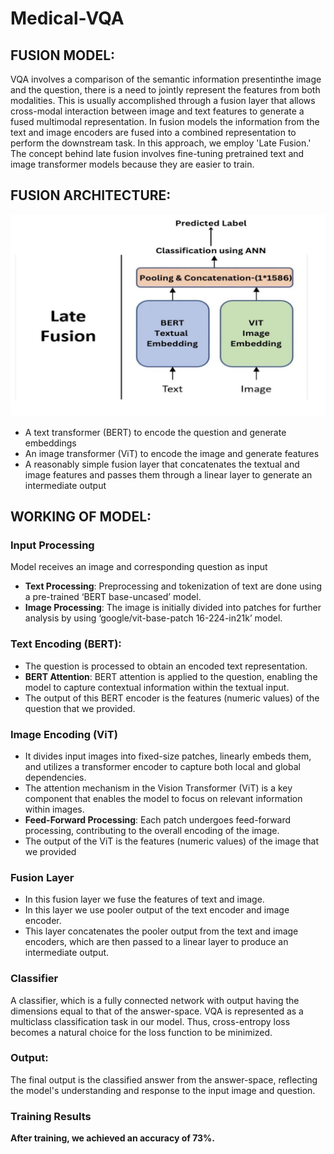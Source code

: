 # Medical-VQA

## FUSION MODEL:

VQA involves a comparison of the semantic information presentinthe image and the question, there is a need to jointly represent the features from both modalities. This is usually accomplished through a fusion layer that allows cross-modal interaction between image and text features to generate a fused multimodal representation.
In fusion models the information from the text and image encoders are fused into a combined representation to perform the downstream task.
In this approach, we employ 'Late Fusion.' The concept behind late fusion involves fine-tuning pretrained text and image transformer models because they are easier to train.

## FUSION ARCHITECTURE:

![Fusion Architecture](fusionArchitecture.png)

- A text transformer (BERT) to encode the question and generate 
embeddings
- An image transformer (ViT) to encode the image and generate features
- A reasonably simple fusion layer that concatenates the textual and image 
features and passes them through a linear layer to generate an intermediate 
output



## WORKING OF MODEL:


### Input Processing

Model receives an image and corresponding question as input
- **Text Processing**: Preprocessing and tokenization of text are done using a 
pre-trained ‘BERT base-uncased’ model.
-  **Image Processing**: The image is initially divided into patches for further 
analysis by using ‘google/vit-base-patch 16-224-in21k’ model.

### Text Encoding (BERT):

- The question is processed to obtain an encoded text representation.
- **BERT Attention**: BERT attention is applied to the question, enabling the 
model to capture contextual information within the textual input.
- The output of this BERT encoder is the features (numeric values) of the 
question that we provided.

### Image Encoding (ViT)

- It divides input images into fixed-size patches, linearly embeds them, and 
utilizes a transformer encoder to capture both local and global 
dependencies.
- The attention mechanism in the Vision Transformer (ViT) is a key 
component that enables the model to focus on relevant information within 
images.
- **Feed-Forward Processing**: Each patch undergoes feed-forward processing, 
contributing to the overall encoding of the image.
- The output of the ViT is the features (numeric values) of the image that we 
provided

### Fusion Layer

- In this fusion layer we fuse the features of text and image.
- In this layer we use pooler output of the text encoder and image encoder.
- This layer concatenates the pooler output from the text and image encoders, 
which are then passed to a linear layer to produce an intermediate output.

### Classifier

A classifier, which is a fully connected network with output having the 
dimensions equal to that of the answer-space.
VQA is represented as a multiclass classification task in our model. Thus, cross-entropy loss becomes a natural choice for the loss function to be minimized.

### Output:

The final output is the classified answer from the answer-space, reflecting the 
model's understanding and response to the input image and question.


### Training Results

**After training, we achieved an accuracy of 73%.**

